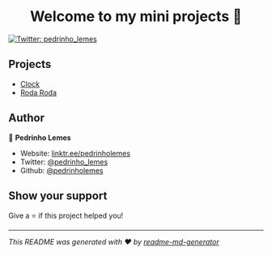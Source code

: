 <h1 align="center">Welcome to my mini projects 👋</h1>
<p>
  <a href="https://twitter.com/pedrinho_lemes" target="_blank">
    <img alt="Twitter: pedrinho_lemes" src="https://img.shields.io/twitter/follow/pedrinho_lemes.svg?style=social" />
  </a>
</p>

## Projects

- [Clock](tree/clock)
- [Roda Roda](tree/roda-roda)

## Author

👤 **Pedrinho Lemes**

* Website: [linktr.ee/pedrinholemes](https://linktr.ee/pedrinholemes)
* Twitter: [@pedrinho_lemes](https://twitter.com/pedrinho_lemes)
* Github: [@pedrinholemes](https://github.com/pedrinholemes)

## Show your support

Give a ⭐️ if this project helped you!

***
_This README was generated with ❤️ by [readme-md-generator](https://github.com/kefranabg/readme-md-generator)_
